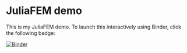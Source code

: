 # JuliaFEM demo

This is my JuliaFEM demo. To launch this interactively using Binder, click the
following badge:

[![Binder](https://mybinder.org/badge_logo.svg)](https://mybinder.org/v2/gh/ahojukka5/demo-juliafem/master?filepath=juliafem-demo.ipynb)
